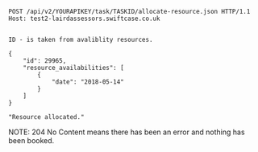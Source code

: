 ```
POST /api/v2/YOURAPIKEY/task/TASKID/allocate-resource.json HTTP/1.1
Host: test2-lairdassessors.swiftcase.co.uk


ID - is taken from avaliblity resources.

{
    "id": 29965,
    "resource_availabilities": [
        {
            "date": "2018-05-14"
        }
    ]
}
```



```
"Resource allocated."
```



NOTE: 204 No Content means there has been an error and nothing has been booked.
